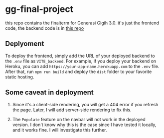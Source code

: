 # gg-final-project

this repo contains the finalterm for Generasi Gigih 3.0.
it's just the frontend code, the backend code is in [this repo](https://github.com/carlesoctav/gg-midterm)

## Deplyoment

To deploy the frontend, simply add the URL of your deployed backend to the `.env` file as `VITE_backend`. For example, if you deploy your backend on Heroku, you can add `https://your-app-name.herokuapp.com` to the `.env` file. After that, run `npm run build` and deploy the `dist` folder to your favorite static hosting.

## Some caveat in deployment

1. Since it's a client-side rendering, you will get a 404 error if you refresh the page. Later, I will add server-side rendering to fix this.

2. The `Populate` feature on the navbar will not work in the deployed version. I don't know why this is the case since I have tested it locally, and it works fine. I will investigate this further.
